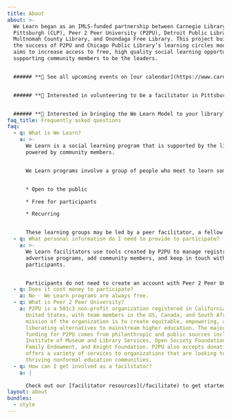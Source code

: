 ```yaml
---
title: About
about: >-
  We Learn began as an IMLS-funded partnership between Carnegie Library of
  Pittsburgh (CLP), Peer 2 Peer University (P2PU), Detroit Public Library,
  Multnomah County Library, and Onondaga Free Library. This project builds upon
  the success of P2PU and Chicago Public Library’s learning circles model, and
  aims to increase access to free, high quality social learning opportunities by
  supporting community members to be the leaders.


  ###### **📅 See all upcoming events on [our calendar](https://www.carnegielibrary.org/events).**


  ###### **🙋 Interested in volunteering to be a facilitator in Pittsburgh? [Learn more](https://welearnpgh.p2pu.org/about#:~:text=facilitator%20in%20Pittsburgh%3F-,Click%20here,-to%20learn%20more).**


  ###### **🏫 Interested in bringing the We Learn Model to your library? [Download](https://mail-attachment.googleusercontent.com/attachment/u/0/?ui=2&ik=35f071eb77&attid=0.1&permmsgid=msg-f:1723582244186062637&th=17eb64eb4de17f2d&view=att&disp=inline&realattid=17eb64b5c4bec82fcf41&saddbat=ANGjdJ8Ln3Ri6seSJt48AsQ4bfQPLHBn1L_6RA0tCPzxI3bBwDO3V9atii-XCmPeNTpPB0jtGpMUL0FgWelvCafWrt2e_938zy53AeOJ3OOQg_1D8b_i0SpW3jB3obc39rjhk_1ckQ4xsGfoIVoSDnglnEVmcXAdWbE6M-EQ0Sg-X45EIGK_7zGS5Hb_dhxhJA9-jpWOejyA_p53ijwQq_5DNLw0EbCJPMpkSrbzmf-8kyA_OAT6NlWDZ8qfYFgwMLnYQgfXnG7YPtNELWWlLKDmEOUrQWQXcNIbyB6WWt58I5IdpFESpzTdAru-tBK2rtuwc0aVNp_ILWfg5pctQsoj6mTQizSQh3GCLV_H1CYDlVxbUB45gPkDrwBqW5ENco6EDFOD1sF4kO8OKb_LYnEWns-tJRWVbFZORMjfhGHNaD1z4FHIqFS4BdgTCUzJJ6raz8mBdI9Ggx94d3zQAWNP-aSmpCiXxFXNPRCJO8tiyXIJXCC43_MBkKd89IOrb8UE0T9Zxsb0MHLISpGITLAiKwzUos4Ft2V7Pxk5Wh8sdhO6g-6QiNXvRk8pyYuDqSLCh-KQWO-JHI0ZSESObCdzeXpKaI2Cg6sn0lPZhGbdA7f6_7qlm4Md44wPI9jjjQ753i16fOsGNDOTQTjDl4BmTWq-9F9jXbPC8d4-imec7HJh4hiie4C3ge22rmw) the “We Learn Guide for Libraries.”**
faq_title: Frequently asked questions
faq:
  - q: What is We Learn?
    a: >-
      We Learn is a social learning program that is supported by the library but
      powered by community members.


      We Learn programs involve a group of people who meet to learn something together. These programs are:


      * Open to the public

      * Free for participants

      * Recurring 


      These learning groups may be led by a peer facilitator, a fellow community member, or a person who has special skills or knowledge. In all instances, these programs are meant to be flexible and to accommodate each participant's life experience.
  - q: What personal information do I need to provide to participate?
    a: >-
      We Learn facilitators use tools created by P2PU to manage registration,
      advertise programs, add community members, and keep in touch with
      participants.


      Participants do not need to create an account with Peer 2 Peer University. You can sign up for a learning circle with your name and phone number and/or email address. This information is only used by your facilitator to contact you. If you would like to create a learning circle, then you need to create a P2PU account. Additional questions related to user privacy can be answered by contacting support@p2pu.org.
  - q: Does it cost money to participate?
    a: No - We Learn programs are always free.
  - q: What is Peer 2 Peer University?
    a: P2PU is a 501c3 non-profit organization registered in California in the
      United States, with team members in the US, Canada, and South Africa. The
      mission of the organization is to create equitable, empowering, and
      liberating alternatives to mainstream higher education. The majority of
      funding for P2PU comes from philanthropic and public sources including
      Institute of Museum and Library Services, Open Society Foundations, Siegel
      Family Endowment, and Knight Foundation. P2PU also accepts donations and
      offers a variety of services to organizations that are looking to develop
      thriving nonformal education communities.
  - q: How can I get involved as a facilitator?
    a: |
      
      Check out our [facilitator resources](/facilitate) to get started.
layout: about
bundles:
  - style
---
```

